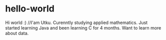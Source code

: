 # hello-world
Hi world :) 
//I'am Utku. Curenntly studying applied mathematics. Just started learning Java and been learning C for 4 months. 
Want to learn more about data. 
